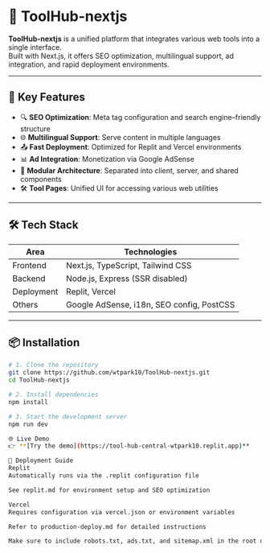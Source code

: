 # 🚀 ToolHub-nextjs

**ToolHub-nextjs** is a unified platform that integrates various web tools into a single interface.  
Built with Next.js, it offers SEO optimization, multilingual support, ad integration, and rapid deployment environments.

---

## 🌟 Key Features

- 🔍 **SEO Optimization**: Meta tag configuration and search engine–friendly structure
- 🌐 **Multilingual Support**: Serve content in multiple languages
- 📤 **Fast Deployment**: Optimized for Replit and Vercel environments
- 📊 **Ad Integration**: Monetization via Google AdSense
- 🧩 **Modular Architecture**: Separated into client, server, and shared components
- 🛠️ **Tool Pages**: Unified UI for accessing various web utilities

---

## 🛠️ Tech Stack

| Area        | Technologies                          |
|-------------|----------------------------------------|
| Frontend    | Next.js, TypeScript, Tailwind CSS      |
| Backend     | Node.js, Express (SSR disabled)        |
| Deployment  | Replit, Vercel                         |
| Others      | Google AdSense, i18n, SEO config, PostCSS |

---

## 📦 Installation

```bash
# 1. Clone the repository
git clone https://github.com/wtpark10/ToolHub-nextjs.git
cd ToolHub-nextjs

# 2. Install dependencies
npm install

# 3. Start the development server
npm run dev

🌐 Live Demo
👉 **[Try the demo](https://tool-hub-central-wtpark10.replit.app)**

📄 Deployment Guide
Replit
Automatically runs via the .replit configuration file

See replit.md for environment setup and SEO optimization

Vercel
Requires configuration via vercel.json or environment variables

Refer to production-deploy.md for detailed instructions

Make sure to include robots.txt, ads.txt, and sitemap.xml in the root directory to ensure proper SEO and ad setup.
